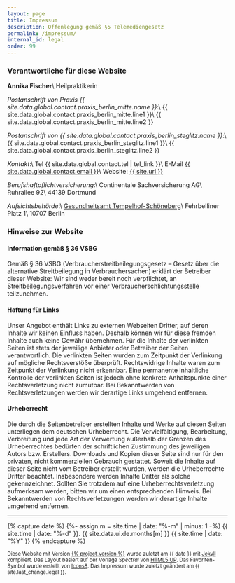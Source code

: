 ```yaml
---
layout: page
title: Impressum
description: Offenlegung gemäß §5 Telemediengesetz
permalink: /impressum/
internal_id: legal
order: 99
---
```


### Verantwortliche für diese Website

**Annika Fischer**\\
Heilpraktikerin

*Postanschrift von Praxis {{ site.data.global.contact.praxis_berlin_mitte.name }}*:\\
{{ site.data.global.contact.praxis_berlin_mitte.line1 }}\\
{{ site.data.global.contact.praxis_berlin_mitte.line2 }}

*Postanschrift von {{ site.data.global.contact.praxis_berlin_steglitz.name }}*:\\
{{ site.data.global.contact.praxis_berlin_steglitz.line1 }}\\
{{ site.data.global.contact.praxis_berlin_steglitz.line2 }}

*Kontakt*:\\
Tel {{ site.data.global.contact.tel | tel_link }}\\
E-Mail <a href="mailto:{{ site.data.global.contact.email }}">{{ site.data.global.contact.email }}</a>\\
Website: <a href="mailto:{{ site.url }}">{{ site.url }}</a>

*Berufshaftpflichtversicherung*:\\
Continentale Sachversicherung AG\\
Ruhrallee 92\\
44139 Dortmund

*Aufsichtsbehörde*:\\
<a href="https://www.berlin.de/ba-tempelhof-schoeneberg/politik-und-verwaltung/aemter/gesundheitsamt/">Gesundheitsamt Tempelhof-Schöneberg</a>\\
Fehrbelliner Platz 1\\
10707 Berlin

### Hinweise zur Website

#### Information gemäß § 36 VSBG

Gemäß § 36 VSBG (Verbraucherstreitbeilegungsgesetz – Gesetz über die alternative Streitbeilegung in Verbrauchersachen) erklärt der Betreiber dieser Website: Wir sind weder bereit noch verpflichtet, an Streitbeilegungsverfahren vor einer Verbraucherschlichtungsstelle teilzunehmen.

#### Haftung für Links
Unser Angebot enthält Links zu externen Webseiten Dritter, auf deren Inhalte wir keinen Einfluss haben.
Deshalb können wir für diese fremden Inhalte auch keine Gewähr übernehmen.
Für die Inhalte der verlinkten Seiten ist stets der jeweilige Anbieter oder Betreiber der Seiten verantwortlich.
Die verlinkten Seiten wurden zum Zeitpunkt der Verlinkung auf mögliche Rechtsverstöße überprüft.
Rechtswidrige Inhalte waren zum Zeitpunkt der Verlinkung nicht erkennbar.
Eine permanente inhaltliche Kontrolle der verlinkten Seiten ist jedoch ohne konkrete Anhaltspunkte einer Rechtsverletzung nicht zumutbar.
Bei Bekanntwerden von Rechtsverletzungen werden wir derartige Links umgehend entfernen.
 
#### Urheberrecht
Die durch die Seitenbetreiber erstellten Inhalte und Werke auf diesen Seiten unterliegen dem deutschen Urheberrecht.
Die Vervielfältigung, Bearbeitung, Verbreitung und jede Art der Verwertung außerhalb der Grenzen des Urheberrechtes bedürfen der schriftlichen Zustimmung des jeweiligen Autors bzw. Erstellers.
Downloads und Kopien dieser Seite sind nur für den privaten, nicht kommerziellen Gebrauch gestattet.
Soweit die Inhalte auf dieser Seite nicht vom Betreiber erstellt wurden, werden die Urheberrechte Dritter beachtet.
Insbesondere werden Inhalte Dritter als solche gekennzeichnet.
Sollten Sie trotzdem auf eine Urheberrechtsverletzung aufmerksam werden, bitten wir um einen entsprechenden Hinweis.
Bei Bekanntwerden von Rechtsverletzungen werden wir derartige Inhalte umgehend entfernen.

-----------

{% capture date %}
{%- assign m = site.time | date: "%-m" | minus: 1 -%}
{{ site.time | date: "%-d" }}. {{ site.data.ui.de.months[m] }} {{ site.time | date: "%Y" }}
{% endcapture %}

<small>
    Diese Website mit Version <a href="https://github.com/jinhoffen/website-osteopathie-fischer/releases/tag/{% project_version %}" rel="noopener" class="external">{% project_version %}</a> wurde zuletzt am {{ date }} mit <a href="https://jekyllrb.com" rel="noopener" class="external">Jekyll</a> kompiliert.
    Das Layout basiert auf der Vorlage <em>Spectral</em> von <a href="https://html5up.net" rel="noopener" class="external">HTML5 UP</a>.
    Das Favoriten-Symbol wurde erstellt von <a href="https://icons8.com/" rel="noopener" class="external">Icons8</a>.
    Das Impressum wurde zuletzt geändert am {{ site.last_change.legal }}.
</small>